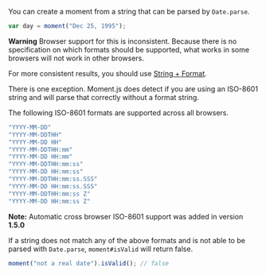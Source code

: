 You can create a moment from a string that can be parsed by `Date.parse`.

```javascript
var day = moment("Dec 25, 1995");
```

**Warning** Browser support for this is inconsistent. Because there is no specification on which formats should be supported, what works in some browsers will not work in other browsers.

For more consistent results, you should use [String + Format](#/parsing/string-format/).

There is one exception. Moment.js does detect if you are using an ISO-8601 string and will parse that correctly without a format string.

The following ISO-8601 formats are supported across all browsers.

```javascript
"YYYY-MM-DD"
"YYYY-MM-DDTHH"
"YYYY-MM-DD HH"
"YYYY-MM-DDTHH:mm"
"YYYY-MM-DD HH:mm"
"YYYY-MM-DDTHH:mm:ss"
"YYYY-MM-DD HH:mm:ss"
"YYYY-MM-DDTHH:mm:ss.SSS"
"YYYY-MM-DD HH:mm:ss.SSS"
"YYYY-MM-DDTHH:mm:ss Z"
"YYYY-MM-DD HH:mm:ss Z"
```

**Note:** Automatic cross browser ISO-8601 support was added in version **1.5.0**

If a string does not match any of the above formats and is not able to be parsed with `Date.parse`, `moment#isValid` will return false.

```javascript
moment("not a real date").isValid(); // false
```
